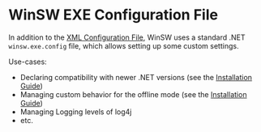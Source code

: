 WinSW EXE Configuration File
====

In addition to the [XML Configuration File](xmlConfigFile.md), WinSW uses a standard .NET `winsw.exe.config` file, which allows setting up some custom settings.

Use-cases:
* Declaring compatibility with newer .NET versions (see the [Installation Guide](installation.md))
* Managing custom behavior for the offline mode (see the [Installation Guide](installation.md))
* Managing Logging levels of log4j
* etc.